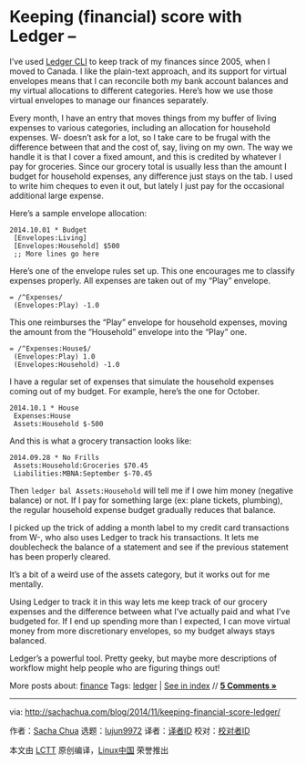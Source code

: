 Keeping (financial) score with Ledger –
======
I’ve used [Ledger CLI][1] to keep track of my finances since 2005, when I moved to Canada. I like the plain-text approach, and its support for virtual envelopes means that I can reconcile both my bank account balances and my virtual allocations to different categories. Here’s how we use those virtual envelopes to manage our finances separately.

Every month, I have an entry that moves things from my buffer of living expenses to various categories, including an allocation for household expenses. W- doesn’t ask for a lot, so I take care to be frugal with the difference between that and the cost of, say, living on my own. The way we handle it is that I cover a fixed amount, and this is credited by whatever I pay for groceries. Since our grocery total is usually less than the amount I budget for household expenses, any difference just stays on the tab. I used to write him cheques to even it out, but lately I just pay for the occasional additional large expense.

Here’s a sample envelope allocation:
```
2014.10.01 * Budget
 [Envelopes:Living]
 [Envelopes:Household] $500
 ;; More lines go here

```

Here’s one of the envelope rules set up. This one encourages me to classify expenses properly. All expenses are taken out of my “Play” envelope.
```
= /^Expenses/
 (Envelopes:Play) -1.0

```

This one reimburses the “Play” envelope for household expenses, moving the amount from the “Household” envelope into the “Play” one.
```
= /^Expenses:House$/
 (Envelopes:Play) 1.0
 (Envelopes:Household) -1.0

```

I have a regular set of expenses that simulate the household expenses coming out of my budget. For example, here’s the one for October.
```
2014.10.1 * House
 Expenses:House
 Assets:Household $-500

```

And this is what a grocery transaction looks like:
```
2014.09.28 * No Frills
 Assets:Household:Groceries $70.45
 Liabilities:MBNA:September $-70.45

```

Then `ledger bal Assets:Household` will tell me if I owe him money (negative balance) or not. If I pay for something large (ex: plane tickets, plumbing), the regular household expense budget gradually reduces that balance.

I picked up the trick of adding a month label to my credit card transactions from W-, who also uses Ledger to track his transactions. It lets me doublecheck the balance of a statement and see if the previous statement has been properly cleared.

It’s a bit of a weird use of the assets category, but it works out for me mentally.

Using Ledger to track it in this way lets me keep track of our grocery expenses and the difference between what I’ve actually paid and what I’ve budgeted for. If I end up spending more than I expected, I can move virtual money from more discretionary envelopes, so my budget always stays balanced.

Ledger’s a powerful tool. Pretty geeky, but maybe more descriptions of workflow might help people who are figuring things out!

More posts about: [finance][2] Tags: [ledger][3] | [See in index][4] // **[5 Comments »][5]**

--------------------------------------------------------------------------------

via: http://sachachua.com/blog/2014/11/keeping-financial-score-ledger/

作者：[Sacha Chua][a]
选题：[lujun9972](https://github.com/lujun9972)
译者：[译者ID](https://github.com/译者ID)
校对：[校对者ID](https://github.com/校对者ID)

本文由 [LCTT](https://github.com/LCTT/TranslateProject) 原创编译，[Linux中国](https://linux.cn/) 荣誉推出

[a]:http://sachachua.com
[1]:http://www.ledger-cli.org/
[2]:http://sachachua.com/blog/category/finance/
[3]:http://sachachua.com/blog/tag/ledger/
[4]:http://pages.sachachua.com/sharing/blog.html?url=http://sachachua.com/blog/2014/11/keeping-financial-score-ledger/
[5]:http://sachachua.com/blog/2014/11/keeping-financial-score-ledger/#comments
